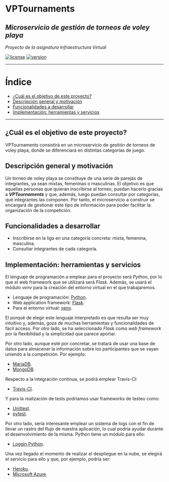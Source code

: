 # VPTournaments
## *Microservicio de gestión de torneos de voley playa*

*Proyecto de la asignatura Infraestructura Virtual*

[![license](https://img.shields.io/badge/license-GPLv3-brightgreen)](https://www.gnu.org/licenses/gpl-3.0.html)   [![version](https://img.shields.io/badge/version-v0.2-blue)](https://github.com/pramartinez/IV_project) 

___________________________________

Índice
======
<!--ts-->
  - [¿Cuál es el objetivo de este proyecto?](#%c2%bfcu%c3%a1l-es-el-objetivo-de-este-proyecto)
  - [Descripción general y motivación](#descripci%c3%b3n-general-y-motivaci%c3%b3n)
  - [Funcionalidades a desarrollar](#funcionalidades-a-desarrollar)
  - [Implementación: herramientas y servicios](#implementaci%c3%b3n-herramientas-y-servicios)
<!--te-->

__________________________________________


## ¿Cuál es el objetivo de este proyecto?
VPTournaments consistirá en un microservicio de gestión de torneos de voley playa, donde se diferenciará en distintas categorías de juego.

## Descripción general y motivación
Un torneo de voley playa se constituye de una serie de parejas de integrantes, ya sean mixtas, femeninas o masculinas. El objetivo es que aquellas personas que quieran inscribirse al torneo, puedan hacerlo gracias a ***VPTournaments*** y que, además, luego puedan consultar por categorías, qué integrantes las componen. Por tanto, el microservicio a construir se encargará de gestionar este tipo de información para poder facilitar la organización de la competición.

## Funcionalidades a desarrollar
-   Inscribirse en la liga en una categoría concreta: mixta, femenina, masculina.
-   Consultar integrantes de cada categoría.

## Implementación: herramientas y servicios
El lenguaje de programación a emplear para el proyecto será *Python*, por lo que el web framework que se utilizará será *Flask*. Además, se usará el módulo *venv* para la creación del entorno virtual en el que trabajaremos.
- Lenguaje de programación: [Python](https://www.python.org/).
- Web application framework: [Flask](https://palletsprojects.com/p/flask/).
- Para el entorno virtual: [venv](https://docs.python.org/3/library/venv.html).

El porqué de elegir este lenguaje interpretado es que resulta ser muy intuitivo y, además, goza de muchas herramientas y funcionalidades de fácil acceso. Por otro lado, se ha seleccionado *Flask* como *web framework* por la flexibilidad y la simplicidad que parece aportar.

Por otro lado, aunque esté por concretar, se tratará de usar una base de datos para almacenar la información sobre los participantes que se vayan uniendo a la competición. Por ejemplo:
- [MariaDB](https://mariadb.org/).
- [MongoDB](https://www.mongodb.com/es).

Respecto a la integración continua, se podrá emplear Travis-CI:
- [Travis-CI](https://travis-ci.org/).

Y para la realización de tests podríamos usar frameworks de testeo como:
- [Unittest](https://docs.python.org/3/library/unittest.html).
- [pytest](https://docs.pytest.org/en/latest/).

Por otro lado, sería interesante emplear un sistema de logs con el fin de llevar un rastro del flujo de nuestra aplicación, lo cual podría ayudar durante el desenvolvimiento de la misma. Python tiene un módulo para ello:
- [Loggin Python](https://docs.python.org/3/library/logging.html).

Una vez llegado el momento de realizar el despliegue en la nube, se elegirá el servicio para ello y que, por ejemplo, podría ser: 
- [Heroku](https://www.heroku.com/home).
- [Microsoft Azure](https://azure.microsoft.com/es-es/free/search/?&ef_id=EAIaIQobChMIp7Gn16_z5AIVCLDtCh3jUA2cEAAYASAAEgJ_cfD_BwE:G:s&OCID=AID2000115_SEM_VAab2G2A&MarinID=VAab2G2A_325772882790_azure_e_c__68954907492_kwd-49508422&lnkd=Google_Azure_Brand&dclid=CJbPsNiv8-QCFRDV1QodhagCXw).

